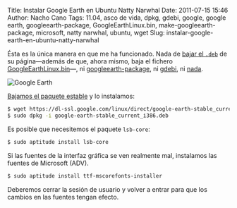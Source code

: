 Title: Instalar Google Earth en Ubuntu Natty Narwhal
Date: 2011-07-15 15:46
Author: Nacho Cano
Tags: 11.04, asco de vida, dpkg, gdebi, google, google earth, googleearth-package, GoogleEarthLinux.bin, make-googleearth-package, microsoft, natty narwhal, ubuntu, wget
Slug: instalar-google-earth-en-ubuntu-natty-narwhal

Ésta es la única manera en que me ha funcionado. Nada de [bajar el `.deb`][bajar el .deb]
de su página—además de que, ahora mismo, baja el fichero
[GoogleEarthLinux.bin][]—, ni [googleearth-package][], ni
[gdebi][], ni [nada][].

![Google Earth]({static}/images/google-earth-300x178.png)

[Bajamos el paquete estable][] y lo instalamos:

```bash
$ wget https://dl-ssl.google.com/linux/direct/google-earth-stable_current_i386.deb
$ sudo dpkg -i google-earth-stable_current_i386.deb
```


Es posible que necesitemos el paquete `lsb-core`:

```bash
$ sudo aptitude install lsb-core
```

Si las fuentes de la interfaz gráfica se ven realmente mal, instalamos
las fuentes de Microsoft (ADV).

```bash
$ sudo aptitude install ttf-mscorefonts-installer
```

Deberemos cerrar la sesión de usuario y volver a entrar para que los
cambios en las fuentes tengan efecto.

  [bajar el .deb]: http://www.google.com/earth/download/ge/agree.html
    "bajar el .deb"
  [GoogleEarthLinux.bin]: http://mizaq.blogspot.com/2011/07/instalar-google-earth-en-ubuntu-1010.html
    "GoogleEarthLinux.bin"
  [googleearth-package]: http://help.ubuntu.com/community/GoogleEarth#Using%20make-googleearth-package
    "googleearth-package"
  [gdebi]: http://help.ubuntu.com/community/GoogleEarth#Installing%20the%20.deb%20file%20downloaded%20from%20the%20Google%20Earth%20Website
    "gdebi"
  [nada]: http://www.google.com/support/forum/p/earth/thread?tid=6f59e15bf811d4e2&hl=en
    "nada"
  [bajamos el paquete estable]: http://blogs.udp.cl/instalar-google-earth-6012032-beta-en-ubuntu-1010-maverick
    "bajamos el paquete estable"
